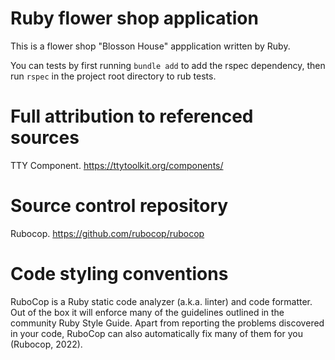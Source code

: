 # Ruby flower shop application

This is a flower shop "Blosson House" appplication written by Ruby.

You can tests by first running `bundle add` to add the rspec dependency, then run 
`rspec` in the project root directory to rub tests.



# Full attribution to referenced sources
TTY Component. https://ttytoolkit.org/components/

# Source control repository
Rubocop. https://github.com/rubocop/rubocop


# Code styling conventions 
RuboCop is a Ruby static code analyzer (a.k.a. linter) and code formatter. Out of the box it will enforce many of the guidelines outlined in the community Ruby Style Guide. Apart from reporting the problems discovered in your code, RuboCop can also automatically fix many of them for you (Rubocop, 2022).